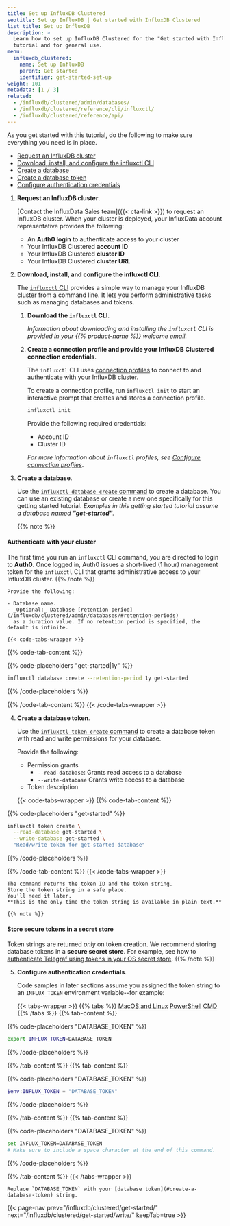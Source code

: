 ```yaml
---
title: Set up InfluxDB Clustered
seotitle: Set up InfluxDB | Get started with InfluxDB Clustered
list_title: Set up InfluxDB
description: >
  Learn how to set up InfluxDB Clustered for the "Get started with InfluxDB"
  tutorial and for general use.
menu:
  influxdb_clustered:
    name: Set up InfluxDB
    parent: Get started
    identifier: get-started-set-up
weight: 101
metadata: [1 / 3]
related:
  - /influxdb/clustered/admin/databases/
  - /influxdb/clustered/reference/cli/influxctl/
  - /influxdb/clustered/reference/api/
---
```


As you get started with this tutorial, do the following to make sure everything
you need is in place.

- [Request an InfluxDB cluster](#request-an-influxdb-clustered-cluster)
- [Download, install, and configure the influxctl CLI](#download-install-and-configure-the-influxctl-cli)
- [Create a database](#create-a-database)
- [Create a database token](#create-a-database-token)
- [Configure authentication credentials](#configure-authentication-credentials)

1.  **Request an InfluxDB cluster**.
    <span id="request-an-influxdb-clustered-cluster"></span>

    [Contact the InfluxData Sales team]({{< cta-link >}}) to request an
    InfluxDB cluster.
    When your cluster is deployed, your InfluxData account representative provides
    the following:

    - An **Auth0 login** to authenticate access to your cluster
    - Your InfluxDB Clustered **account ID**
    - Your InfluxDB Clustered **cluster ID**
    - Your InfluxDB Clustered **cluster URL**


2.  **Download, install, and configure the influxctl CLI**.
    <span id="download-install-and-configure-the-influxctl-cli"></span>


    
    The [`influxctl` CLI](/influxdb/clustered/reference/cli/influxctl/)
    provides a simple way to manage your InfluxDB cluster from a
    command line. It lets you perform administrative tasks such as managing
    databases and tokens.

    1.  **Download the `influxctl` CLI**.

        _Information about downloading and installing the `influxctl` CLI is
        provided in your {{% product-name %}} welcome email._

    2.  **Create a connection profile and provide your InfluxDB Clustered connection credentials**.

        The `influxctl` CLI uses [connection profiles](/influxdb/clustered/reference/cli/influxctl/#configure-connection-profiles)
        to connect to and authenticate with your InfluxDB cluster.

        To create a connection profile, run `influxctl init` to start an interactive
        prompt that creates and stores a connection profile.

        ```sh
        influxctl init
        ```

        Provide the following required credentials:

        - Account ID
        - Cluster ID

        _For more information about `influxctl` profiles, see
        [Configure connection profiles](/influxdb/clustered/reference/cli/influxctl/#configure-connection-profiles)_.


3.  **Create a database**.
    <span id="create-a-database"></span>


    Use the [`influxctl database create` command](/influxdb/clustered/reference/cli/influxctl/database/create/)
    to create a database. You can use an existing database or create a new one
    specifically for this getting started tutorial.
    _Examples in this getting started tutorial assume a database named **"get-started"**._

    {{% note %}}
  #### Authenticate with your cluster
      
  The first time you run an `influxctl` CLI command, you are directed
  to login to **Auth0**. Once logged in, Auth0 issues a short-lived (1 hour)
  management token for the `influxctl` CLI that grants administrative access
  to your InfluxDB cluster.
    {{% /note %}}

    Provide the following:

    - Database name.
    - _Optional:_ Database [retention period](/influxdb/clustered/admin/databases/#retention-periods)
      as a duration value. If no retention period is specified, the default is infinite.
    
    {{< code-tabs-wrapper >}}
{{% code-tab-content %}}
<!-- Using tabs-wrapper to preserve indent and prevent code-placeholders and code-callout shortcodes from breaking indent and adding terminating lines -->

{{% code-placeholders "get-started|1y" %}}
```sh
influxctl database create --retention-period 1y get-started
```
{{% /code-placeholders %}}

{{% /code-tab-content %}} 
    {{< /code-tabs-wrapper >}}


4.  **Create a database token**. <span id="create-a-database-token"></span>

    Use the [`influxctl token create` command](/influxdb/clustered/reference/cli/influxctl/token/create/)
    to create a database token with read and write permissions for your database.

    Provide the following:

    - Permission grants
      - `--read-database`: Grants read access to a database
      - `--write-database` Grants write access to a database
    - Token description

    {{< code-tabs-wrapper >}}
{{% code-tab-content %}}
<!-- Using tabs-wrapper to preserve indent and prevent code-placeholders and code-callout shortcodes from breaking indent and adding terminating lines -->

{{% code-placeholders "get-started" %}}
```sh
influxctl token create \
  --read-database get-started \
  --write-database get-started \
  "Read/write token for get-started database"
```
{{% /code-placeholders %}}

{{% /code-tab-content %}}
    {{< /code-tabs-wrapper >}}

    The command returns the token ID and the token string.
    Store the token string in a safe place.
    You'll need it later.
    **This is the only time the token string is available in plain text.**

    {{% note %}}
#### Store secure tokens in a secret store

Token strings are returned _only_ on token creation.
We recommend storing database tokens in a **secure secret store**.
For example, see how to [authenticate Telegraf using tokens in your OS secret store](https://github.com/influxdata/telegraf/tree/master/plugins/secretstores/os).
    {{% /note %}}

5.  **Configure authentication credentials**.
    <span id="configure-authentication-credentials"></span>

    Code samples in later sections assume you assigned the token string to an
    `INFLUX_TOKEN` environment variable--for example:

    {{< tabs-wrapper >}}
{{% tabs %}}
[MacOS and Linux](#)
[PowerShell](#)
[CMD](#)
{{% /tabs %}}
{{% tab-content %}}
<!-- Using tabs-wrapper b/c code-tabs-wrapper breaks here. -->
<!-- BEGIN MACOS/LINUX -->

{{% code-placeholders "DATABASE_TOKEN" %}}
```sh
export INFLUX_TOKEN=DATABASE_TOKEN
```
{{% /code-placeholders %}}

<!-- END MACOS/LINUX -->
{{% /tab-content %}}
{{% tab-content %}}
<!-- BEGIN POWERSHELL -->

{{% code-placeholders "DATABASE_TOKEN" %}}
```powershell
$env:INFLUX_TOKEN = "DATABASE_TOKEN"
```
{{% /code-placeholders %}}


<!-- END POWERSHELL -->
{{% /tab-content %}}
{{% tab-content %}}
<!-- BEGIN CMD -->

{{% code-placeholders "DATABASE_TOKEN" %}}
```sh
set INFLUX_TOKEN=DATABASE_TOKEN 
# Make sure to include a space character at the end of this command.
```
{{% /code-placeholders %}}

<!-- END CMD -->
{{% /tab-content %}}
    {{< /tabs-wrapper >}}

    Replace `DATABASE_TOKEN` with your [database token](#create-a-database-token) string.

{{< page-nav prev="/influxdb/clustered/get-started/" next="/influxdb/clustered/get-started/write/" keepTab=true >}}
